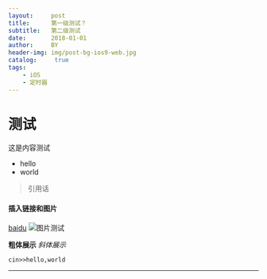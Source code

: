 ```yaml
---
layout:     post
title:      第一级测试？
subtitle:   第二级测试
date:       2018-01-01
author:     BY
header-img: img/post-bg-ios9-web.jpg
catalog: 	 true
tags:
    - iOS
    - 定时器
---
```

# 测试
这是内容测试
* hello
* world
>引用话

#### 插入链接和图片
[baidu](www.baidu.com)
![图片测试](https://ws1.sinaimg.cn/large/006tKfTcly1fsurasg5r7j30sg0sgq3t.jpg)

**粗体展示**
*斜体展示*


`cin>>hello,world`



***